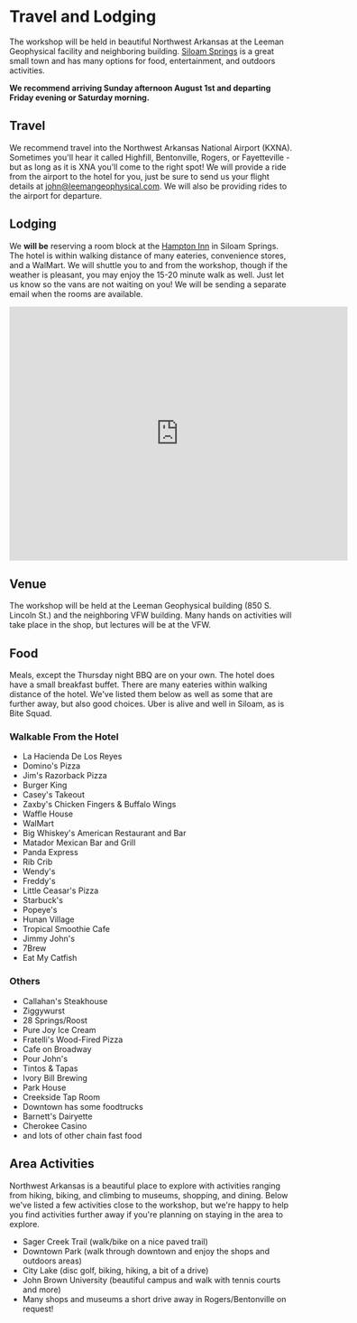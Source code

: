 # Travel and Lodging

The workshop will be held in beautiful Northwest Arkansas at the Leeman Geophysical facility
and neighboring building. [Siloam Springs](https://en.wikipedia.org/wiki/Siloam_Springs,_Arkansas)
is a great small town and has many options for food, entertainment, and outdoors activities.

**We recommend arriving Sunday afternoon August 1st and departing Friday evening or Saturday morning.**

## Travel
We recommend travel into the Northwest Arkansas National Airport (KXNA). Sometimes you'll hear
it called Highfill, Bentonville, Rogers, or Fayetteville - but as long as it is XNA you'll come
to the right spot! We will provide a ride from the airport to the hotel for you, just be sure
to send us your flight details at john@leemangeophysical.com. We will also be providing rides
to the airport for departure.

## Lodging
We **will be** reserving a room block at the [Hampton Inn](https://www.hilton.com/en/hotels/fyvsshx-hampton-siloam-springs/)
in Siloam Springs. The hotel is within
walking distance of many eateries, convenience stores, and a WalMart. We will shuttle you to
and from the workshop, though if the weather is pleasant, you may enjoy the 15-20 minute walk
as well. Just let us know so the vans are not waiting on you! We will be sending a separate email when the rooms are available.

<iframe src="https://www.google.com/maps/embed?pb=!1m18!1m12!1m3!1d3220.339280112068!2d-94.51896408476995!3d36.18262968008034!2m3!1f0!2f0!3f0!3m2!1i1024!2i768!4f13.1!3m3!1m2!1s0x87c9a27eba7f1223%3A0xbc00c25c02f4e906!2sHampton%20Inn%20Siloam%20Springs!5e0!3m2!1sen!2sus!4v1618358499410!5m2!1sen!2sus" width="600" height="450" style="border:0;" allowfullscreen="" loading="lazy"></iframe>

## Venue
The workshop will be held at the Leeman Geophysical building (850 S. Lincoln St.) and the
neighboring VFW building. Many hands on activities will take place in the shop, but lectures
will be at the VFW.

## Food
Meals, except the Thursday night BBQ are on your own. The hotel does have a small breakfast buffet.
There are many eateries within walking distance of the hotel. We've listed them below as
well as some that are further away, but also good choices.
Uber is alive and well in Siloam, as is Bite Squad.

### Walkable From the Hotel
* La Hacienda De Los Reyes
* Domino's Pizza
* Jim's Razorback Pizza
* Burger King
* Casey's Takeout
* Zaxby's Chicken Fingers & Buffalo Wings
* Waffle House
* WalMart
* Big Whiskey's American Restaurant and Bar
* Matador Mexican Bar and Grill
* Panda Express
* Rib Crib
* Wendy's
* Freddy's
* Little Ceasar's Pizza
* Starbuck's
* Popeye's
* Hunan Village
* Tropical Smoothie Cafe
* Jimmy John's
* 7Brew
* Eat My Catfish

### Others
* Callahan's Steakhouse
* Ziggywurst
* 28 Springs/Roost
* Pure Joy Ice Cream
* Fratelli's Wood-Fired Pizza
* Cafe on Broadway
* Pour John's
* Tintos & Tapas
* Ivory Bill Brewing
* Park House
* Creekside Tap Room
* Downtown has some foodtrucks
* Barnett's Dairyette
* Cherokee Casino
* and lots of other chain fast food

## Area Activities
Northwest Arkansas is a beautiful place to explore with activities ranging from hiking, biking,
and climbing to museums, shopping, and dining. Below we've listed a few activities close to
the workshop, but we're happy to help you find activities further away if you're planning on
staying in the area to explore.

* Sager Creek Trail (walk/bike on a nice paved trail)
* Downtown Park (walk through downtown and enjoy the shops and outdoors areas)
* City Lake (disc golf, biking, hiking, a bit of a drive)
* John Brown University (beautiful campus and walk with tennis courts and more)
* Many shops and museums a short drive away in Rogers/Bentonville on request!
